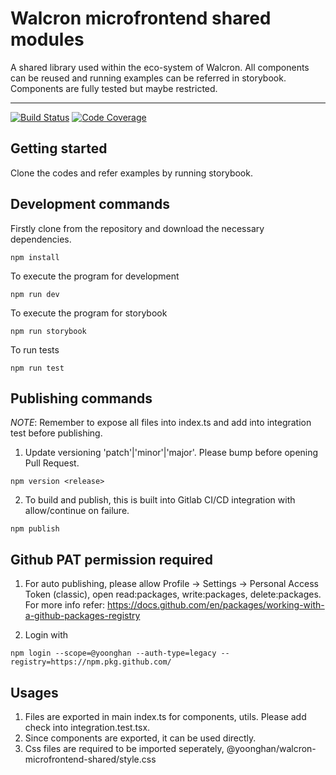 # Walcron microfrontend shared modules

A shared library used within the eco-system of Walcron. All components can be reused and running examples can be referred in storybook. Components are fully tested but maybe restricted.

---

[![Build Status][build-badge]][build]
[![Code Coverage][coverage-badge]][coverage]

## Getting started

Clone the codes and refer examples by running storybook.

## Development commands

Firstly clone from the repository and download the necessary dependencies.

`npm install`

To execute the program for development

`npm run dev`

To execute the program for storybook

`npm run storybook`

To run tests

`npm run test`

## Publishing commands

_NOTE_: Remember to expose all files into index.ts and add into integration test before publishing.

1. Update versioning 'patch'|'minor'|'major'. Please bump before opening Pull Request.

`npm version <release>`

2. To build and publish, this is built into Gitlab CI/CD integration with allow/continue on failure.

`npm publish`

## Github PAT permission required

1. For auto publishing, please allow Profile -> Settings -> Personal Access Token (classic), open read:packages, write:packages, delete:packages. For more info refer: https://docs.github.com/en/packages/working-with-a-github-packages-registry

2. Login with

`npm login --scope=@yoonghan --auth-type=legacy --registry=https://npm.pkg.github.com/`

## Usages

1. Files are exported in main index.ts for components, utils. Please add check into integration.test.tsx.
2. Since components are exported, it can be used directly.
3. Css files are required to be imported seperately, @yoonghan/walcron-microfrontend-shared/style.css

[build-badge]: https://img.shields.io/github/actions/workflow/status/yoonghan/walcron-microfrontend-shared/pull-request.yml
[build]: https://github.com/yoonghan/walcron-microfrontend-shared/actions?query=workflow
[coverage-badge]: https://img.shields.io/codecov/c/github/yoonghan/walcron-microfrontend-shared.svg?style=flat-square
[coverage]: https://codecov.io/gh/yoonghan/walcron-microfrontend-shared
